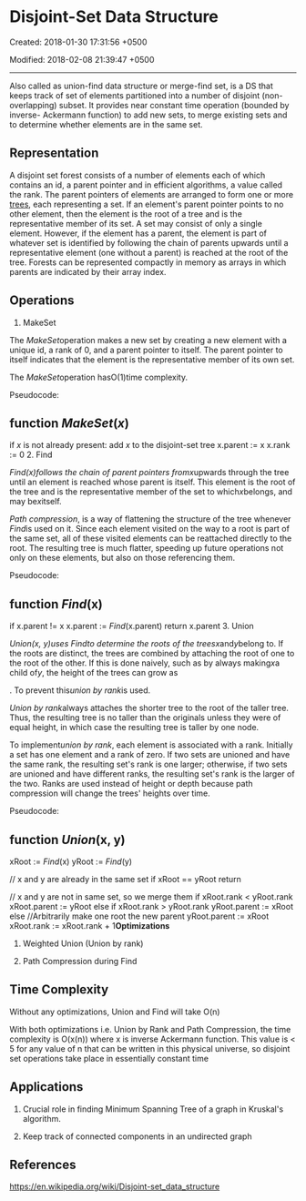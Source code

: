 # Disjoint-Set Data Structure

Created: 2018-01-30 17:31:56 +0500

Modified: 2018-02-08 21:39:47 +0500

---

Also called as union-find data structure or merge-find set, is a DS that keeps track of set of elements partitioned into a number of disjoint (non-overlapping) subset. It provides near constant time operation (bounded by inverse- Ackermann function) to add new sets, to merge existing sets and to determine whether elements are in the same set.

## Representation

A disjoint set forest consists of a number of elements each of which contains an id, a parent pointer and in efficient algorithms, a value called the rank.
The parent pointers of elements are arranged to form one or more [trees](https://en.wikipedia.org/wiki/Tree_data_structure), each representing a set. If an element's parent pointer points to no other element, then the element is the root of a tree and is the representative member of its set. A set may consist of only a single element. However, if the element has a parent, the element is part of whatever set is identified by following the chain of parents upwards until a representative element (one without a parent) is reached at the root of the tree.
Forests can be represented compactly in memory as arrays in which parents are indicated by their array index.

## Operations

1. MakeSet

The *MakeSet*operation makes a new set by creating a new element with a unique id, a rank of 0, and a parent pointer to itself. The parent pointer to itself indicates that the element is the representative member of its own set.

The *MakeSet*operation hasO(1)time complexity.

Pseudocode:

## function *MakeSet*(*x*)

if *x* is not already present:
add *x* to the disjoint-set tree
x.parent := x
x.rank := 0
2. Find

*Find(x)*follows the chain of parent pointers from*x*upwards through the tree until an element is reached whose parent is itself. This element is the root of the tree and is the representative member of the set to which*x*belongs, and may be*x*itself.

*Path compression*, is a way of flattening the structure of the tree whenever *Find*is used on it. Since each element visited on the way to a root is part of the same set, all of these visited elements can be reattached directly to the root. The resulting tree is much flatter, speeding up future operations not only on these elements, but also on those referencing them.

Pseudocode:

## function *Find*(x)

if x.parent != x
x.parent := *Find*(x.parent)
return x.parent
3. Union

*Union(x, y)*uses *Find*to determine the roots of the trees*x*and*y*belong to. If the roots are distinct, the trees are combined by attaching the root of one to the root of the other. If this is done naively, such as by always making*x*a child of*y*, the height of the trees can grow as

. To prevent this*union by rank*is used.

*Union by rank*always attaches the shorter tree to the root of the taller tree. Thus, the resulting tree is no taller than the originals unless they were of equal height, in which case the resulting tree is taller by one node.

To implement*union by rank*, each element is associated with a rank. Initially a set has one element and a rank of zero. If two sets are unioned and have the same rank, the resulting set's rank is one larger; otherwise, if two sets are unioned and have different ranks, the resulting set's rank is the larger of the two. Ranks are used instead of height or depth because path compression will change the trees' heights over time.

Pseudocode:

## function *Union*(x, y)

xRoot := *Find*(x)
yRoot := *Find*(y)

// x and y are already in the same set
if xRoot == yRoot
return

// x and y are not in same set, so we merge them
if xRoot.rank < yRoot.rank
xRoot.parent := yRoot
else if xRoot.rank > yRoot.rank
yRoot.parent := xRoot
else
//Arbitrarily make one root the new parent
yRoot.parent := xRoot
xRoot.rank := xRoot.rank + 1**Optimizations**

1. Weighted Union (Union by rank)

2. Path Compression during Find

## Time Complexity

Without any optimizations, Union and Find will take O(n)

With both optimizations i.e. Union by Rank and Path Compression, the time complexity is O(x(n)) where x is inverse Ackermann function. This value is < 5 for any value of n that can be written in this physical universe, so disjoint set operations take place in essentially constant time

## Applications

1. Crucial role in finding Minimum Spanning Tree of a graph in Kruskal's algorithm.

2. Keep track of connected components in an undirected graph

## References

<https://en.wikipedia.org/wiki/Disjoint-set_data_structure>
